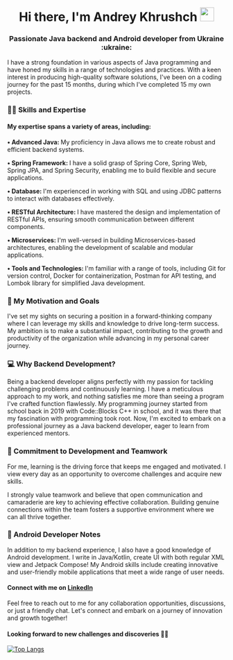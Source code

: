 <h1 align="center">Hi there, I'm Andrey Khrushch
<img src="https://github.com/blackcater/blackcater/raw/main/images/Hi.gif" height="32"/></h1>
<h3 align="center">Passionate Java backend and Android developer from Ukraine :ukraine: </h3>

I have a strong foundation in various aspects of Java programming and have honed my skills in a range of technologies and practices. With a keen interest in producing high-quality software solutions, I've been on a coding journey for the past 15 months, during which I've completed 15 my own projects.

### 👨‍💻 Skills and Expertise
#### My expertise spans a variety of areas, including:

<b> • Advanced Java: </b>
My proficiency in Java allows me to create robust and efficient backend systems.

<b> • Spring Framework: </b> 
I have a solid grasp of Spring Core, Spring Web, Spring JPA, and Spring Security, enabling me to build flexible and secure applications.

<b> • Database: </b>
I'm experienced in working with SQL and using JDBC patterns to interact with databases effectively.

<b> • RESTful Architecture: </b>
I have mastered the design and implementation of RESTful APIs, ensuring smooth communication between different components.

<b> • Microservices: </b>
I'm well-versed in building Microservices-based architectures, enabling the development of scalable and modular applications.

<b> • Tools and Technologies: </b>
I'm familiar with a range of tools, including Git for version control, Docker for containerization, Postman for API testing, and Lombok library for simplified Java development.

### 🚀 My Motivation and Goals
I've set my sights on securing a position in a forward-thinking company where I can leverage my skills and knowledge to drive long-term success. My ambition is to make a substantial impact, contributing to the growth and productivity of the organization while advancing in my personal career journey.

### 💻 Why Backend Development?
Being a backend developer aligns perfectly with my passion for tackling challenging problems and continuously learning. I have a meticulous approach to my work, and nothing satisfies me more than seeing a program I've crafted function flawlessly. My programming journey started from school back in 2019 with Code::Blocks C++ in school, and it was there that my fascination with programming took root. Now, I'm excited to embark on a professional journey as a Java backend developer, eager to learn from experienced mentors.

### 🤝 Commitment to Development and Teamwork
For me, learning is the driving force that keeps me engaged and motivated. I view every day as an opportunity to overcome challenges and acquire new skills.

I strongly value teamwork and believe that open communication and camaraderie are key to achieving effective collaboration. Building genuine connections within the team fosters a supportive environment where we can all thrive together.

### 📱 Android Developer Notes
In addition to my backend experience, I also have a good knowledge of Android development. I write in Java/Kotlin, create UI with both regular XML view and Jetpack Compose! My Android skills include creating innovative and user-friendly mobile applications that meet a wide range of user needs.

#### Connect with me on [LinkedIn](https://www.linkedin.com/in/andrew-khrushch-4a5816269/)

Feel free to reach out to me for any collaboration opportunities, discussions, or just a friendly chat. Let's connect and embark on a journey of innovation and growth together!

#### Looking forward to new challenges and discoveries 🚀🌟

[![Top Langs](https://github-readme-stats.vercel.app/api/top-langs/?username=Saimone2&layout=compact)](https://github.com/Saimone2/github-readme-stats)


